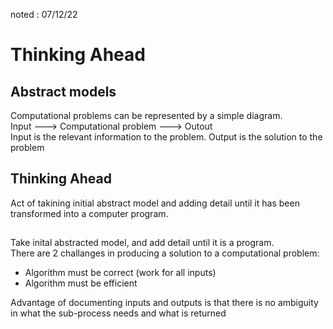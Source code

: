 noted : 07/12/22

# Thinking Ahead

## Abstract models

Computational problems can be represented by a simple diagram.  
Input ---> Computational problem ---> Outout  
Input is the relevant information to the problem.
Output is the solution to the problem

## Thinking Ahead

Act of takining initial abstract model and adding detail until it has been transformed into a computer program.

##

Take inital abstracted model, and add detail until it is a program.  
There are 2 challanges in producing a solution to a computational problem:

-   Algorithm must be correct (work for all inputs)
-   Algorithm must be efficient

Advantage of documenting inputs and outputs is that there is no ambiguity in what the sub-process needs and what is returned
